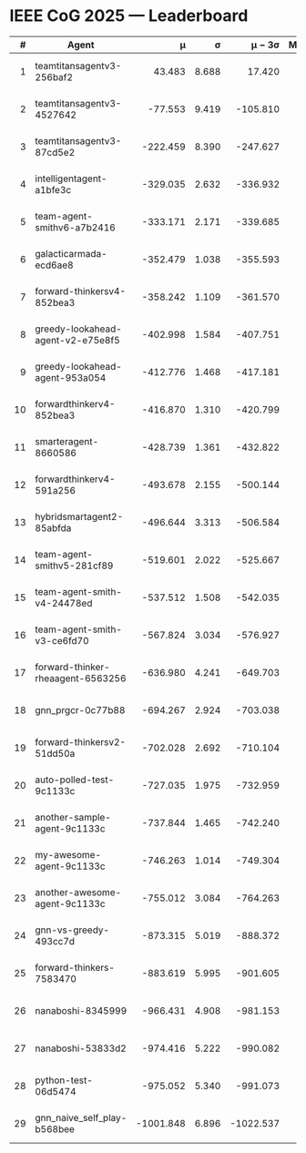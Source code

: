 # IEEE CoG 2025 — Leaderboard

| # | Agent | μ | σ | μ − 3σ | Matches | Updated |
|---:|---|---:|---:|---:|---:|---|
| 1 | teamtitansagentv3-256baf2 | 43.483 | 8.688 | 17.420 | 20136 | 2025-08-24 19:47 |
| 2 | teamtitansagentv3-4527642 | -77.553 | 9.419 | -105.810 | 19850 | 2025-08-24 19:47 |
| 3 | teamtitansagentv3-87cd5e2 | -222.459 | 8.390 | -247.627 | 20906 | 2025-08-24 19:47 |
| 4 | intelligentagent-a1bfe3c | -329.035 | 2.632 | -336.932 | 16686 | 2025-08-24 19:47 |
| 5 | team-agent-smithv6-a7b2416 | -333.171 | 2.171 | -339.685 | 19780 | 2025-08-24 19:47 |
| 6 | galacticarmada-ecd6ae8 | -352.479 | 1.038 | -355.593 | 18520 | 2025-08-24 19:47 |
| 7 | forward-thinkersv4-852bea3 | -358.242 | 1.109 | -361.570 | 15883 | 2025-08-24 19:47 |
| 8 | greedy-lookahead-agent-v2-e75e8f5 | -402.998 | 1.584 | -407.751 | 20280 | 2025-08-24 19:47 |
| 9 | greedy-lookahead-agent-953a054 | -412.776 | 1.468 | -417.181 | 18340 | 2025-08-24 19:47 |
| 10 | forwardthinkerv4-852bea3 | -416.870 | 1.310 | -420.799 | 16557 | 2025-08-24 19:47 |
| 11 | smarteragent-8660586 | -428.739 | 1.361 | -432.822 | 16530 | 2025-08-24 19:47 |
| 12 | forwardthinkerv4-591a256 | -493.678 | 2.155 | -500.144 | 16293 | 2025-08-24 19:47 |
| 13 | hybridsmartagent2-85abfda | -496.644 | 3.313 | -506.584 | 16411 | 2025-08-24 19:47 |
| 14 | team-agent-smithv5-281cf89 | -519.601 | 2.022 | -525.667 | 19100 | 2025-08-24 19:47 |
| 15 | team-agent-smith-v4-24478ed | -537.512 | 1.508 | -542.035 | 20036 | 2025-08-24 19:47 |
| 16 | team-agent-smith-v3-ce6fd70 | -567.824 | 3.034 | -576.927 | 20476 | 2025-08-24 19:47 |
| 17 | forward-thinker-rheaagent-6563256 | -636.980 | 4.241 | -649.703 | 18558 | 2025-08-24 19:47 |
| 18 | gnn_prgcr-0c77b88 | -694.267 | 2.924 | -703.038 | 17460 | 2025-08-24 19:47 |
| 19 | forward-thinkersv2-51dd50a | -702.028 | 2.692 | -710.104 | 19238 | 2025-08-24 19:47 |
| 20 | auto-polled-test-9c1133c | -727.035 | 1.975 | -732.959 | 20300 | 2025-08-24 19:47 |
| 21 | another-sample-agent-9c1133c | -737.844 | 1.465 | -742.240 | 19820 | 2025-08-24 19:47 |
| 22 | my-awesome-agent-9c1133c | -746.263 | 1.014 | -749.304 | 19880 | 2025-08-24 19:47 |
| 23 | another-awesome-agent-9c1133c | -755.012 | 3.084 | -764.263 | 21160 | 2025-08-24 19:47 |
| 24 | gnn-vs-greedy-493cc7d | -873.315 | 5.019 | -888.372 | 15400 | 2025-08-24 19:47 |
| 25 | forward-thinkers-7583470 | -883.619 | 5.995 | -901.605 | 18220 | 2025-08-24 19:47 |
| 26 | nanaboshi-8345999 | -966.431 | 4.908 | -981.153 | 16110 | 2025-08-24 19:47 |
| 27 | nanaboshi-53833d2 | -974.416 | 5.222 | -990.082 | 15380 | 2025-08-24 19:47 |
| 28 | python-test-06d5474 | -975.052 | 5.340 | -991.073 | 15830 | 2025-08-24 19:47 |
| 29 | gnn_naive_self_play-b568bee | -1001.848 | 6.896 | -1022.537 | 15800 | 2025-08-24 19:47 |
